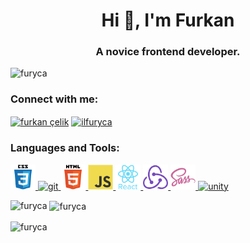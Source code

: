 <h1 align="center">Hi 👋, I'm Furkan</h1>
<h3 align="center">A novice frontend developer.</h3>

<p align="left"> <img src="https://komarev.com/ghpvc/?username=furyca&label=Profile%20views&color=bec110&style=plastic" alt="furyca" /> </p>

<h3 align="left">Connect with me:</h3>
<p align="left">
<a href="https://linkedin.com/in/furkan-çelik-4780921a4" target="blank"><img align="center" src="https://raw.githubusercontent.com/rahuldkjain/github-profile-readme-generator/master/src/images/icons/Social/linked-in-alt.svg" alt="furkan çelik" height="30" width="40" /></a>
<a href="https://www.hackerrank.com/ilfuryca" target="blank"><img align="center" src="https://raw.githubusercontent.com/rahuldkjain/github-profile-readme-generator/master/src/images/icons/Social/hackerrank.svg" alt="ilfuryca" height="30" width="40" /></a>
</p>

<h3 align="left">Languages and Tools:</h3>
<p align="left"> <a href="https://www.w3schools.com/css/" target="_blank" rel="noreferrer"> <img src="https://raw.githubusercontent.com/devicons/devicon/master/icons/css3/css3-original-wordmark.svg" alt="css3" width="40" height="40"/> </a> <a href="https://git-scm.com/" target="_blank" rel="noreferrer"> <img src="https://www.vectorlogo.zone/logos/git-scm/git-scm-icon.svg" alt="git" width="40" height="40"/> </a>  <a href="https://www.w3.org/html/" target="_blank" rel="noreferrer"> <img src="https://raw.githubusercontent.com/devicons/devicon/master/icons/html5/html5-original-wordmark.svg" alt="html5" width="40" height="40"/> </a> <a href="https://developer.mozilla.org/en-US/docs/Web/JavaScript" target="_blank" rel="noreferrer"> <img src="https://raw.githubusercontent.com/devicons/devicon/master/icons/javascript/javascript-original.svg" alt="javascript" width="40" height="40"/> </a> <a href="https://reactjs.org/" target="_blank" rel="noreferrer"> <img src="https://raw.githubusercontent.com/devicons/devicon/master/icons/react/react-original-wordmark.svg" alt="react" width="40" height="40"/> </a> <a href="https://redux.js.org" target="_blank" rel="noreferrer"> <img src="https://raw.githubusercontent.com/devicons/devicon/master/icons/redux/redux-original.svg" alt="redux" width="40" height="40"/> </a> <a href="https://sass-lang.com" target="_blank" rel="noreferrer"> <img src="https://raw.githubusercontent.com/devicons/devicon/master/icons/sass/sass-original.svg" alt="sass" width="40" height="40"/> </a> <a href="https://unity.com/" target="_blank" rel="noreferrer"> <img src="https://www.vectorlogo.zone/logos/unity3d/unity3d-icon.svg" alt="unity" width="40" height="40"/> </a> </p>

<p><img align="left" src="https://github-readme-stats.vercel.app/api/top-langs?username=furyca&show_icons=true&theme=radical&locale=en&layout=compact" alt="furyca" /></p>

<p>&nbsp;<img align="center" src="https://github-readme-stats.vercel.app/api?username=furyca&show_icons=true&theme=dark&title_color=1c8bb0&text_color=1795b5&bg_color=0d2f54&locale=en" alt="furyca" /></p>

<p><img align="center" src="https://github-readme-streak-stats.herokuapp.com/?user=furyca&" alt="furyca" /></p>
